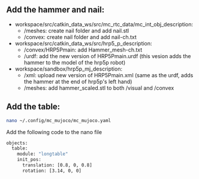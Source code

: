 ## Add the hammer and nail:

- workspace/src/catkin_data_ws/src/mc_rtc_data/mc_int_obj_description:
    - /meshes: create nail folder and add nail.stl
    - /convex: create nail folder and add nail-ch.txt
- workspace/src/catkin_data_ws/src/hrp5_p_description:
    - /convex/HRP5Pmain: add Hammer_mesh-ch.txt
    - /urdf: add the new version of HRP5Pmain.urdf (this vesion adds the hammer to the model of the hrp5p robot)
- workspace/sandbox/hrp5p_mj_description:
    - /xml: upload new version of HRP5Pmain.xml (same as the urdf, adds the hammer at the end of hrp5p's left hand)
    - /meshes: add hammer_scaled.stl to both /visual and /convex

## Add the table:

```bash
nano ~/.config/mc_mujoco/mc_mujoco.yaml
```
Add the following code to the nano file  

```bash
objects:
  table:
    module: "longtable"
    init_pos:
      translation: [0.8, 0, 0.8]
      rotation: [3.14, 0, 0]
